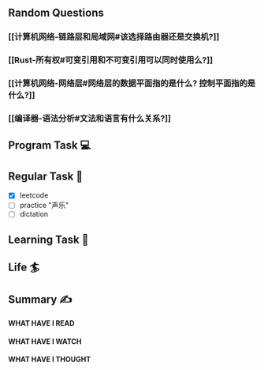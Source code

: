 ## Random Questions
### [[计算机网络-链路层和局域网#该选择路由器还是交换机?]]

### [[Rust-所有权#可变引用和不可变引用可以同时使用么?]]

### [[计算机网络-网络层#网络层的数据平面指的是什么? 控制平面指的是什么?]]

### [[编译器-语法分析#文法和语言有什么关系?]]



## Program Task  💻

## Regular Task  🤡
- [x] leetcode
- [ ] practice "声乐"
- [ ] dictation

## Learning Task 🎯

## Life 🏄

## Summary ✍
####  WHAT HAVE I READ

#### WHAT HAVE I WATCH

#### WHAT HAVE I THOUGHT
